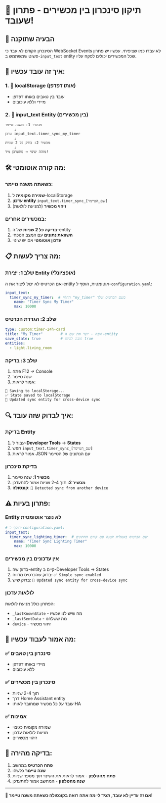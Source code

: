 # 🔧 תיקון סינכרון בין מכשירים - פתרון שעובד!

## 🎯 הבעיה שתוקנה

הסינכרון הקודם לא עבד כי WebSocket Events לא עבדו כמו שציפיתי. 
עכשיו יש פתרון פשוט שמשתמש ב-`input_text` entity שכל המכשירים יכולים לפקח עליו.

## 🔄 איך זה עובד עכשיו:

### **1. 💾 localStorage (אותו דפדפן)**
- עובד בין טאבים באותו דפדפן
- מיידי וללא עיכובים

### **2. 📡 input_text Entity (בין מכשירים)**
```
מכשיר 1: משנה טיימר
    ↓
עדכן input_text.timer_sync_my_timer
    ↓
מכשיר 2: בודק כל 2 שניות
    ↓
מזהה שינוי → מתעדכן מיד!
```

## 🛠️ מה קורה אוטומטי:

### **כשאתה משנה טיימר:**
1. **שמירה מקומית** ל-localStorage
2. **עדכון entity** `input_text.timer_sync_[שם_הטיימר]`
3. **זיהוי מכשיר** (למניעת לולאות)

### **במכשירים אחרים:**
1. **בדיקה כל 2 שניות** של ה-entity
2. **השוואת נתונים** עם המצב הנוכחי
3. **עדכון אוטומטי** אם יש שינוי

## 📋 מה צריך לעשות:

### **שלב 1: יצירת Entity (אופציונלי)**
אם הכרטיס לא יכול ליצור את ה-entity אוטומטית, הוסף ל-`configuration.yaml`:

```yaml
input_text:
  timer_sync_my_timer:  # החלף "my_timer" בשם הכרטיס שלך
    name: "Timer Sync My Timer"
    max: 10000
```

### **שלב 2: הגדרת הכרטיס**
```yaml
type: custom:timer-24h-card
title: "My Timer"        # חובה - יוצר את שם ה-entity
save_state: true         # חובה להיות true
entities:
  - light.living_room
```

### **שלב 3: בדיקה**
1. פתח F12 → Console
2. שנה טיימר
3. אמור לראות:
```
💾 Saving to localStorage...
✅ State saved to localStorage
📡 Updated sync entity for cross-device sync
```

## 🔍 איך לבדוק שזה עובד:

### **בדיקת Entity**
1. עבור ל-**Developer Tools** → **States**
2. חפש `input_text.timer_sync_[שם_הטיימר]`
3. אמור לראות JSON עם הנתונים של הטיימר

### **בדיקת סינכרון**
1. **מכשיר 1**: שנה טיימר
2. **מכשיר 2**: תוך 2-4 שניות אמור להתעדכן
3. **קונסולה**: `🔄 Detected sync from another device`

## ⚠️ פתרון בעיות:

### **Entity לא נוצר אוטומטית**
```yaml
# הוסף ל-configuration.yaml:
input_text:
  timer_sync_lighting_timer:  # שם הכרטיס באנגלית קטנה עם קווים תחתונים
    name: "Timer Sync Lighting Timer"
    max: 10000
```

### **אין עדכונים בין מכשירים**
1. בדוק שה-entity קיים ב-Developer Tools → States
2. בדוק שהכרטיס מדווח: `✅ Simple sync enabled`
3. בדוק שיש: `📡 Updated sync entity for cross-device sync`

### **לולאות עדכון**
הפתרון כולל מניעת לולאות:
- `_lastKnownState` - מה שיש לנו עכשיו
- `_lastSentData` - מה ששלחנו
- `device` - זיהוי מכשיר

## 🎯 מה אמור לעבוד עכשיו:

### ✅ **סינכרון בין טאבים**
- מיידי באותו דפדפן
- ללא עיכובים

### ✅ **סינכרון בין מכשירים**  
- תוך 2-4 שניות
- דרך Home Assistant entity
- עובד על כל מכשיר שמחובר לאותו HA

### ✅ **אמינות**
- שמירה מקומית כגיבוי
- מניעת לולאות עדכון
- זיהוי מכשירים

## 🚀 בדיקה מהירה:

1. **פתח הכרטיס** במחשב
2. **שנה טיימר** כלשהו
3. **פתח מהטלפון** - אמור לראות את השינוי תוך מספר שניות
4. **שנה מהטלפון** - המחשב אמור להתעדכן

---

**🎯 אם זה עדיין לא עובד, תגיד לי מה אתה רואה בקונסולה כשאתה משנה טיימר!**
